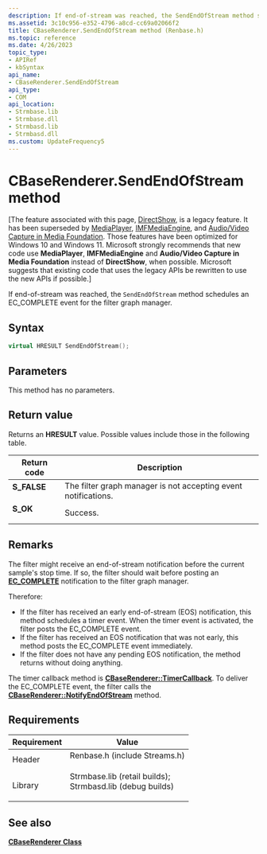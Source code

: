 ```yaml
---
description: If end-of-stream was reached, the SendEndOfStream method schedules an EC\_COMPLETE event for the filter graph manager.
ms.assetid: 3c10c956-e352-4796-a8cd-cc69a02066f2
title: CBaseRenderer.SendEndOfStream method (Renbase.h)
ms.topic: reference
ms.date: 4/26/2023
topic_type: 
- APIRef
- kbSyntax
api_name: 
- CBaseRenderer.SendEndOfStream
api_type: 
- COM
api_location: 
- Strmbase.lib
- Strmbase.dll
- Strmbasd.lib
- Strmbasd.dll
ms.custom: UpdateFrequency5
---
```


# CBaseRenderer.SendEndOfStream method

\[The feature associated with this page, [DirectShow](/windows/win32/directshow/directshow), is a legacy feature. It has been superseded by [MediaPlayer](/uwp/api/Windows.Media.Playback.MediaPlayer), [IMFMediaEngine](/windows/win32/api/mfmediaengine/nn-mfmediaengine-imfmediaengine), and [Audio/Video Capture in Media Foundation](windows/win32/medfound/audio-video-capture-in-media-foundation). Those features have been optimized for Windows 10 and Windows 11. Microsoft strongly recommends that new code use **MediaPlayer**, **IMFMediaEngine** and **Audio/Video Capture in Media Foundation** instead of **DirectShow**, when possible. Microsoft suggests that existing code that uses the legacy APIs be rewritten to use the new APIs if possible.\]

If end-of-stream was reached, the `SendEndOfStream` method schedules an EC\_COMPLETE event for the filter graph manager.

## Syntax


```C++
virtual HRESULT SendEndOfStream();
```



## Parameters

This method has no parameters.

## Return value

Returns an **HRESULT** value. Possible values include those in the following table.



| Return code                                                                             | Description                                                               |
|-----------------------------------------------------------------------------------------|---------------------------------------------------------------------------|
| <dl> <dt>**S\_FALSE**</dt> </dl> | The filter graph manager is not accepting event notifications.<br/> |
| <dl> <dt>**S\_OK**</dt> </dl>    | Success.<br/>                                                       |



 

## Remarks

The filter might receive an end-of-stream notification before the current sample's stop time. If so, the filter should wait before posting an [**EC\_COMPLETE**](ec-complete.md) notification to the filter graph manager.

Therefore:

-   If the filter has received an early end-of-stream (EOS) notification, this method schedules a timer event. When the timer event is activated, the filter posts the EC\_COMPLETE event.
-   If the filter has received an EOS notification that was not early, this method posts the EC\_COMPLETE event immediately.
-   If the filter does not have any pending EOS notification, the method returns without doing anything.

The timer callback method is [**CBaseRenderer::TimerCallback**](cbaserenderer-timercallback.md). To deliver the EC\_COMPLETE event, the filter calls the [**CBaseRenderer::NotifyEndOfStream**](cbaserenderer-notifyendofstream.md) method.

## Requirements



| Requirement | Value |
|--------------------|--------------------------------------------------------------------------------------------------------------------------------------------------------------------------------------------|
| Header<br/>  | <dl> <dt>Renbase.h (include Streams.h)</dt> </dl>                                                                                   |
| Library<br/> | <dl> <dt>Strmbase.lib (retail builds); </dt> <dt>Strmbasd.lib (debug builds)</dt> </dl> |



## See also

<dl> <dt>

[**CBaseRenderer Class**](cbaserenderer.md)
</dt> </dl>

 

 





